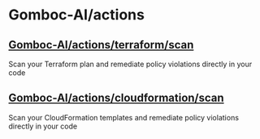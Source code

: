 # Gomboc-AI/actions

## [Gomboc-AI/actions/terraform/scan](/terraform/scan/)

Scan your Terraform plan and remediate policy violations directly in your code

## [Gomboc-AI/actions/cloudformation/scan](/cloudformation/scan/)

Scan your CloudFormation templates and remediate policy violations directly in your code  